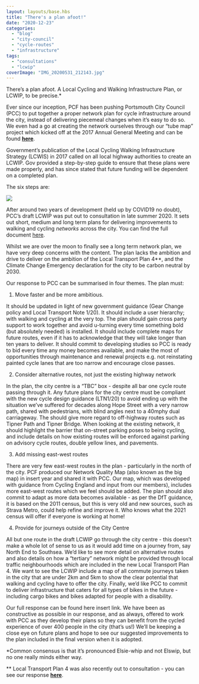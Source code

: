 ```yaml
---
layout: layouts/base.hbs
title: "There's a plan afoot!"
date: "2020-12-23"
categories: 
  - "blog"
  - "city-council"
  - "cycle-routes"
  - "infrastructure"
tags: 
  - "consultations"
  - "lcwip"
coverImage: "IMG_20200531_212143.jpg"
---
```


There’s a plan afoot. A Local Cycling and Walking Infrastructure Plan, or LCWIP, to be precise.\*

Ever since our inception, PCF has been pushing Portsmouth City Council (PCC) to put together a proper network plan for cycle infrastructure around the city, instead of delivering piecemeal changes when it’s easy to do so. We even had a go at creating the network ourselves through our “tube map” project which kicked off at the 2017 Annual General Meeting and can be found **[here](https://www.pompeybug.co.uk/wp-content/uploads/2021/01/PCF-Tube-Map-March-2018.pdf)**.

Government’s publication of the Local Cycling Walking Infrastructure Strategy (LCWIS) in 2017 called on all local highway authorities to create an LCWIP. Gov provided a step-by-step guide to ensure that these plans were made properly, and has since stated that future funding will be dependent on a completed plan. 

The six steps are:

![](https://lh4.googleusercontent.com/MV3sjO-zQ70r-i95hsCJ3DL9qxmwZ02YnAsexfjkGQkOMOC_y02A4bs2327iBF48jnL-l8IpmUbuTqbuMoY0z3mh2GoSNkedrCv94Vg1wnB2vGCMWs1f-hO6nB849rb651LwQPC6)

After around two years of development (held up by COVID19 no doubt), PCC’s draft LCWIP was put out to consultation in late summer 2020. It sets out short, medium and long term plans for delivering improvements to walking and cycling _networks_ across the city. You can find the full document [here](https://travel.portsmouth.gov.uk/wp-content/uploads/2021/11/74.463_LCWIP_Plan_Accessible.pdf). 

Whilst we are over the moon to finally see a long term network plan, we have very deep concerns with the content. The plan lacks the ambition and drive to deliver on the ambition of the Local Transport Plan 4\*\*, and the Climate Change Emergency declaration for the city to be carbon neutral by 2030. 

Our response to PCC can be summarised in four themes. The plan must:

1. Move faster and be more ambitious. 

It should be updated in light of new government guidance (Gear Change policy and Local Transport Note 1/20). It should include a user hierarchy; with walking and cycling at the very top. The plan should gain cross party support to work together and avoid u-turning every time something bold (but absolutely needed) is installed. It should include complete maps for future routes, even if it has to acknowledge that they will take longer than ten years to deliver. It should commit to developing studies so PCC is ready to bid every time any money becomes available, and make the most of opportunities through maintenance and renewal projects e.g. not reinstating painted cycle lanes that are too narrow and encourage close passes. 

2. Consider alternative routes, not just the existing highway network 

In the plan, the city centre is a “TBC” box - despite all bar one cycle route passing through it. Any future plans for the city centre must be compliant with the new cycle design guidance (LTN1/20) to avoid ending up with the situation we’ve suffered for decades along Hope Street with a very narrow path, shared with pedestrians, with blind angles next to a 40mphy dual carriageway. The should give more regard to off-highway routes such as Tipner Path and Tipner Bridge. When looking at the existing network, it should highlight the barrier that on-street parking poses to being cycling, and include details on how existing routes will be enforced against parking on advisory cycle routes, double yellow lines, and pavements. 

3. Add missing east-west routes 

There are very few east-west routes in the plan - particularly in the north of the city. PCF produced our Network Quality Map (also known as the big map) in insert year and shared it with PCC. Our map, which was developed with guidance from Cycling England and input from our members), includes more east-west routes which we feel should be added. The plan should also commit to adapt as more data becomes available - as per the DfT guidance, it is based on the 2011 census, but this is very old and new sources, such as Strava Metro, could help refine and improve it. Who knows what the 2021 census will offer if everyone is working at home!

4. Provide for journeys outside of the City Centre 

All but one route in the draft LCWIP go through the city centre - this doesn’t make a whole lot of sense to us as it would add time on a journey from, say North End to Southsea. We’d like to see more detail on alternative routes and also details on how a “tertiary” network might be provided through local traffic neighbourhoods which are included in the new Local Transport Plan 4. We want to see the LCWIP include a map of all commute journeys taken in the city that are under 2km and 5km to show the clear potential that walking and cycling have to offer the city. Finally, we’d like PCC to commit to deliver infrastructure that caters for all types of bikes in the future - including cargo bikes and bikes adapted for people with a disability. 

Our full response can be found here insert link. We have been as constructive as possible in our response, and as always, offered to work with PCC as they develop their plans so they can benefit from the cycled experience of over 400 people in the city (that’s us!) We’ll be keeping a close eye on future plans and hope to see our suggested improvements to the plan included in the final version when it is adopted. 

\*Common consensus is that it’s pronounced Elsie-whip and not Elswip, but no one really minds either way.

\*\* Local Transport Plan 4 was also recently out to consultation - you can see our response [**here**](https://www.pompeybug.co.uk/wp-content/uploads/2021/01/PCF-LTP2036-Consultation-Response.pdf).
